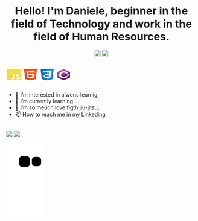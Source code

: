 
<h1 align="center">Hello! I'm Daniele, beginner in the field of Technology and work in the field of Human Resources. </h1>
<div align="center">
<a href="https://github.com/danibjj">
 <a/> 
   <p "left" >
  
  <img height="170em" src="https://github-readme-stats.vercel.app/api?username=danibjj&show_icons=false&theme=dark&include_all_commits=true&count_private=false"/>
  <img height="150em" src="https://github-readme-stats.vercel.app/api/top-langs/?username=danibjj&layout=compact&langs_count=7&theme=dark"/>
  
</div>
<div style="display: inline_block"><br>
  <img align="center" alt="danibjj-Js" height="30" width="40" src="https://raw.githubusercontent.com/devicons/devicon/master/icons/javascript/javascript-plain.svg">
  <img align="center" alt="danibjj-HTML" height="30" width="40" src="https://raw.githubusercontent.com/devicons/devicon/master/icons/html5/html5-original.svg">
  <img align="center" alt="danibjj-CSS" height="30" width="40" src="https://raw.githubusercontent.com/devicons/devicon/master/icons/css3/css3-original.svg">
  <img align="center" alt="danibjj-Csharp" height="30" width="40" src="https://raw.githubusercontent.com/devicons/devicon/master/icons/csharp/csharp-original.svg">
</div>

  ##
  
- 👀 I’m interested in alwens learnig, 
- 🌱 I’m currently learning ...
- 💞️ I’m so meuch love figth jiu-jitsu;
- 📫 How to reach me in my Linkeding
 
 ##
 
 
<div> 

  <a href = "mailto:danielesouzamenezes1910@gmail.com"><img src="https://img.shields.io/badge/-Gmail-%23333?style=for-the-badge&logo=gmail&logoColor=white" target="_blank"></a>
  <a href="https://www.linkedin.com/in/danielesouzamenezes/" target="_blank"><img src="https://img.shields.io/badge/-LinkedIn-%230077B5?style=for-the-badge&logo=linkedin&logoColor=white" target="_blank"></a> 
 
  ![Snake animation](https://github.com/rafaballerini/rafaballerini/blob/output/github-contribution-grid-snake.svg)
 
</div>
